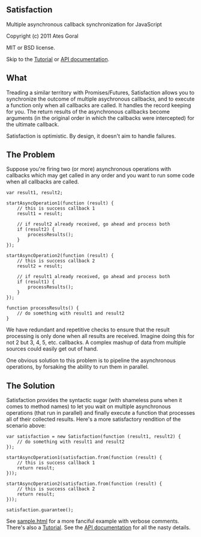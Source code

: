Satisfaction
------------
Multiple asynchronous callback synchronization for JavaScript

Copyright (c) 2011 Ates Goral

MIT or BSD license.

Skip to the [Tutorial][2] or [API documentation][3].

What
----
Treading a similar territory with Promises/Futures, Satisfaction allows you to
synchronize the outcome of multiple asychronous callbacks, and to execute a
function only when all callbacks are called. It handles the record keeping for
you. The return results of the asynchronous callbacks become arguments (in the
original order in which the callbacks were intercepted) for the ultimate
callback.

Satisfaction is optimistic. By design, it doesn't aim to handle failures.

The Problem
-----------
Suppose you're firing two (or more) asynchronous operations with callbacks which
may get called in any order and you want to run some code when all callbacks
are called.

    var result1, result2;

    startAsyncOperation1(function (result) {
        // this is success callback 1
        result1 = result;
        
        // if result2 already received, go ahead and process both
        if (result2) {
            processResults();
        }
    });

    startAsyncOperation2(function (result) {
        // this is success callback 2
        result2 = result;

        // if result1 already received, go ahead and process both
        if (result1) {
            processResults();
        }
    });

    function processResults() {
        // do something with result1 and result2
    }

We have redundant and repetitive checks to ensure that the result processing is
only done when all results are received. Imagine doing this for not 2 but 3, 4,
5, etc. callbacks. A complex mashup of data from multiple sources could easily
get out of hand.

One obvious solution to this problem is to pipeline the asynchronous operations,
by forsaking the ability to run them in parallel.

The Solution
------------
Satisfaction provides the syntactic sugar (with shameless puns when it comes to
method names) to let you wait on multiple asynchronous operations (that run
in parallel) and finally execute a function that processes all of their
collected results. Here's a more satisfactory rendition of the scenario above:

    var satisfaction = new Satisfaction(function (result1, result2) {
        // do something with result1 and result2
    });

    startAsyncOperation1(satisfaction.from(function (result) {
        // this is success callback 1
        return result;
    }));

    startAsyncOperation2(satisfaction.from(function (result) {
        // this is success callback 2
        return result;
    }));

    satisfaction.guarantee();

See [sample.html][1] for a more fanciful example with verbose comments. There's also a [Tutorial][2]. See the [API documentation][3] for all the nasty details.

[1]: https://github.com/atesgoral/satisfaction/blob/master/sample.html
[2]: https://github.com/atesgoral/satisfaction/wiki/Tutorial
[3]: https://github.com/atesgoral/satisfaction/wiki/API